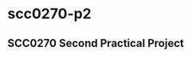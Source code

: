 # scc0270-p2

## SCC0270 Second Practical Project

<!-- ### ML, Neural Networks and Fraud Detection -->
